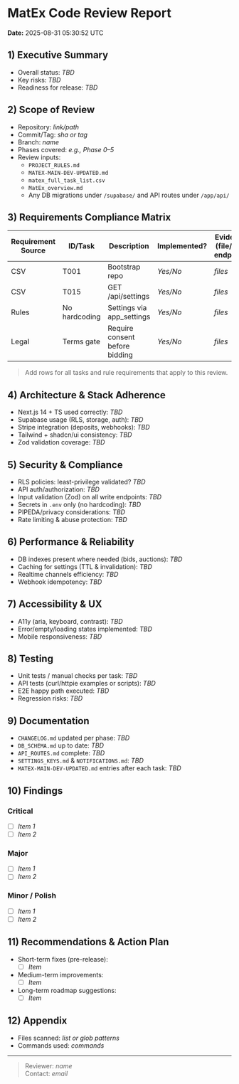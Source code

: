 # MatEx Code Review Report
**Date:** 2025-08-31 05:30:52 UTC

## 1) Executive Summary
- Overall status: _TBD_
- Key risks: _TBD_
- Readiness for release: _TBD_

## 2) Scope of Review
- Repository: _link/path_
- Commit/Tag: _sha or tag_
- Branch: _name_
- Phases covered: _e.g., Phase 0–5_
- Review inputs:
  - `PROJECT_RULES.md`
  - `MATEX-MAIN-DEV-UPDATED.md`
  - `matex_full_task_list.csv`
  - `MatEx_overview.md`
  - Any DB migrations under `/supabase/` and API routes under `/app/api/`

## 3) Requirements Compliance Matrix
| Requirement Source | ID/Task | Description | Implemented? | Evidence (file/line, endpoint) | Tests Exist? | Notes |
|---|---|---|---|---|---|---|
| CSV | T001 | Bootstrap repo | _Yes/No_ | _files_ | _Yes/No_ | _..._ |
| CSV | T015 | GET /api/settings | _Yes/No_ | _files_ | _Yes/No_ | _..._ |
| Rules | No hardcoding | Settings via app_settings | _Yes/No_ | _files_ | _Yes/No_ | _..._ |
| Legal | Terms gate | Require consent before bidding | _Yes/No_ | _files_ | _Yes/No_ | _..._ |

> Add rows for all tasks and rule requirements that apply to this review.

## 4) Architecture & Stack Adherence
- Next.js 14 + TS used correctly: _TBD_
- Supabase usage (RLS, storage, auth): _TBD_
- Stripe integration (deposits, webhooks): _TBD_
- Tailwind + shadcn/ui consistency: _TBD_
- Zod validation coverage: _TBD_

## 5) Security & Compliance
- RLS policies: least-privilege validated? _TBD_
- API auth/authorization: _TBD_
- Input validation (Zod) on all write endpoints: _TBD_
- Secrets in `.env` only (no hardcoding): _TBD_
- PIPEDA/privacy considerations: _TBD_
- Rate limiting & abuse protection: _TBD_

## 6) Performance & Reliability
- DB indexes present where needed (bids, auctions): _TBD_
- Caching for settings (TTL & invalidation): _TBD_
- Realtime channels efficiency: _TBD_
- Webhook idempotency: _TBD_

## 7) Accessibility & UX
- A11y (aria, keyboard, contrast): _TBD_
- Error/empty/loading states implemented: _TBD_
- Mobile responsiveness: _TBD_

## 8) Testing
- Unit tests / manual checks per task: _TBD_
- API tests (curl/httpie examples or scripts): _TBD_
- E2E happy path executed: _TBD_
- Regression risks: _TBD_

## 9) Documentation
- `CHANGELOG.md` updated per phase: _TBD_
- `DB_SCHEMA.md` up to date: _TBD_
- `API_ROUTES.md` complete: _TBD_
- `SETTINGS_KEYS.md` & `NOTIFICATIONS.md`: _TBD_
- `MATEX-MAIN-DEV-UPDATED.md` entries after each task: _TBD_

## 10) Findings
### Critical
- [ ] _Item 1_
- [ ] _Item 2_

### Major
- [ ] _Item 1_
- [ ] _Item 2_

### Minor / Polish
- [ ] _Item 1_
- [ ] _Item 2_

## 11) Recommendations & Action Plan
- Short-term fixes (pre-release):  
  - [ ] _Item_
- Medium-term improvements:  
  - [ ] _Item_
- Long-term roadmap suggestions:  
  - [ ] _Item_

## 12) Appendix
- Files scanned: _list or glob patterns_
- Commands used: _commands_

---

> Reviewer: _name_  
> Contact: _email_  
